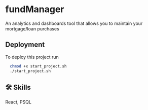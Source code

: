 
# fundManager

An analytics and dashboards tool that allows you to maintain your mortgage/loan purchases




## Deployment

To deploy this project run

```bash
  chmod +x start_project.sh
  ./start_project.sh
```



## 🛠 Skills
React, PSQL


